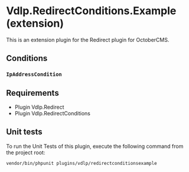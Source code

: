# Vdlp.RedirectConditions.Example (extension)

This is an extension plugin for the Redirect plugin for OctoberCMS.

## Conditions

### `IpAddressCondition`

## Requirements

- Plugin Vdlp.Redirect
- Plugin Vdlp.RedirectConditions

## Unit tests

To run the Unit Tests of this plugin, execute the following command from the project root: 

```
vendor/bin/phpunit plugins/vdlp/redirectconditionsexample
```
